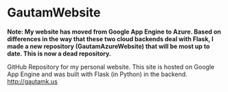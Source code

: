 GautamWebsite
=============

<b> Note: My website has moved from Google App Engine to Azure. Based on differences in the way that these two cloud backends deal with Flask, I made a new repository (GautamAzureWebsite) that will be most up to date. This is now a dead repository. </b>

GitHub Repository for my personal website. This site is hosted on Google App Engine and was built with Flask (in Python) in the backend.
http://gautamk.us
